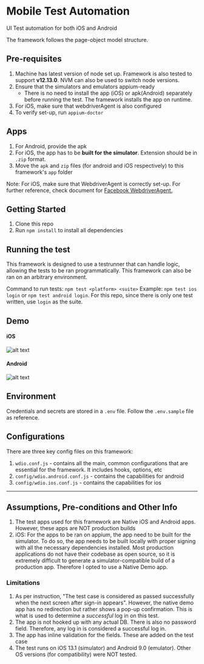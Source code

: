 # Mobile Test Automation

UI Test automation for both iOS and Android

The framework follows the page-object model structure.

## Pre-requisites
1. Machine has latest version of node set up. Framework is also tested to support **v12.13.0**. NVM can also be used to switch node versions.
2. Ensure that the simulators and emulators appium-ready
    - There is no need to install the app (iOS) or apk(Android) separately before running the test. The framework installs the app on runtime.
3. For iOS, make sure that webdriverAgent is also configured
4. To verify set-up, run `appium-doctor`

## Apps
1. For Android, provide the apk
2. For iOS, the app has to be **built for the simulator**. Extension should be in `.zip` format.
3. Move the `apk` and `zip` files (for android and iOS respectively) to this framework's `app` folder

Note: For iOS, make sure that WebdriverAgent is correctly set-up. For further reference, check document for [Facebook WebdriverAgent.](https://github.com/facebookarchive/WebDriverAgent)


## Getting Started

1. Clone this repo
2. Run `npm install` to install all dependencies


## Running the test
This framework is designed to use a testrunner that can handle logic, allowing the tests to be ran programmatically. This framework can also be ran on an arbitrary environment.

Command to run tests: `npm test <platform> <suite>` Example: `npm test ios login` or `npm test android login`. For this repo, since there is only one test written, use `login` as the suite.


## Demo

#### iOS
![alt text](ios_login.gif)


#### Android
![alt text](android_login.gif)

## Environment
Credentials and secrets are stored in a `.env` file. Follow the `.env.sample` file as reference.


## Configurations
There are three key config files on this framework:
1. `wdio.conf.js` - contains all the main, common configurations that are essential for the framework. It includes hooks, options, etc
2. `config/wdio.android.conf.js` - contains the capabilities for android
3. `config/wdio.ios.conf.js` - contains the capabilities for ios


---

## Assumptions, Pre-conditions and Other Info

1. The test apps used for this framework are Native iOS and Android apps. However, these apps are NOT production builds
2. iOS: For the apps to be ran on appium, the app need to be built for the simulator. To do so, the app needs to be built locally with proper signing with all the necessary dependencies installed. Most production applications do not have their codebase as open source, so it is extremely difficult to generate a simulator-compatible build of a production app. Therefore I opted to use a Native Demo app.

### Limitations
1. As per instruction, "The test case is considered as passed successfully when the next screen after sign-in appears". However, the native demo app has no redirection but rather shows a pop-up confirmation. This is what is used to determine a *successful* log in on this test. 
2. The app is not hooked up with any actual DB. There is also no password field. Therefore, any log in is considered a successful log in.
3. The app has inline validation for the fields. These are added on the test case
4. The test runs on iOS 13.1 (simulator) and Android 9.0 (emulator). Other OS versions (for compatibility) were NOT tested.